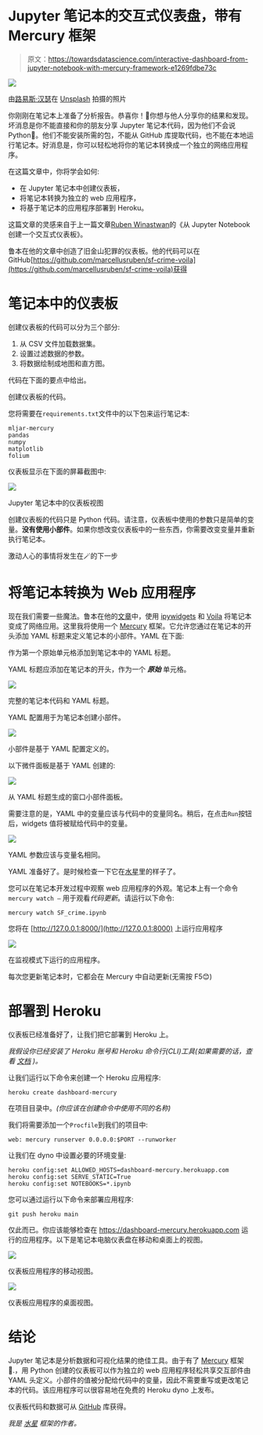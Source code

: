 # Jupyter 笔记本的交互式仪表盘，带有 Mercury 框架

> 原文：<https://towardsdatascience.com/interactive-dashboard-from-jupyter-notebook-with-mercury-framework-e1269fdbe73c>

![](img/1b6801b8015ba029c6e6d2c2d7e48180.png)

由[路易斯·汉瑟](https://unsplash.com/@louishansel?utm_source=unsplash&utm_medium=referral&utm_content=creditCopyText)在 [Unsplash](https://unsplash.com/s/photos/woodworking?utm_source=unsplash&utm_medium=referral&utm_content=creditCopyText) 拍摄的照片

你刚刚在笔记本上准备了分析报告。恭喜你！🎉你想与他人分享你的结果和发现。坏消息是你不能直接和你的朋友分享 Jupyter 笔记本代码，因为他们不会说 Python🐍。他们不能安装所需的包，不能从 GitHub 库提取代码，也不能在本地运行笔记本。好消息是，你可以轻松地将你的笔记本转换成一个独立的网络应用程序。

在这篇文章中，你将学会如何:

*   在 Jupyter 笔记本中创建仪表板，
*   将笔记本转换为独立的 web 应用程序，
*   将基于笔记本的应用程序部署到 Heroku。

这篇文章的灵感来自于上一篇文章[Ruben Winastwan](/creating-an-interactive-dashboard-from-jupyter-notebook-with-voila-b64918b4d15a)的《从 Jupyter Notebook 创建一个交互式仪表板》。

鲁本在他的文章中创造了旧金山犯罪的仪表板。他的代码可以在 GitHub[https://github.com/marcellusruben/sf-crime-voila](https://github.com/marcellusruben/sf-crime-voila)获得

# 笔记本中的仪表板

创建仪表板的代码可以分为三个部分:

1.  从 CSV 文件加载数据集。
2.  设置过滤数据的参数。
3.  将数据绘制成地图和直方图。

代码在下面的要点中给出。

创建仪表板的代码。

您将需要在`requirements.txt`文件中的以下包来运行笔记本:

```
mljar-mercury                             
pandas                             
numpy                             
matplotlib                             
folium
```

仪表板显示在下面的屏幕截图中:

![](img/fb1a4e6284eefdbf43ff31a29fc382b1.png)

Jupyter 笔记本中的仪表板视图

创建仪表板的代码只是 Python 代码。请注意，仪表板中使用的参数只是简单的变量。**没有使用小部件**。如果你想改变仪表板中的一些东西，你需要改变变量并重新执行笔记本。

激动人心的事情将发生在🪄的下一步

# 将笔记本转换为 Web 应用程序

现在我们需要一些魔法。鲁本在他的[文章](/creating-an-interactive-dashboard-from-jupyter-notebook-with-voila-b64918b4d15a)中，使用 [ipywidgets](https://github.com/jupyter-widgets/ipywidgets) 和 [Voila](https://github.com/voila-dashboards/voila) 将笔记本变成了网络应用。这里我将使用一个 [Mercury](https://github.com/mljar/mercury) 框架。它允许您通过在笔记本的开头添加 YAML 标题来定义笔记本的小部件。YAML 在下面:

作为第一个原始单元格添加到笔记本中的 YAML 标题。

YAML 标题应添加在笔记本的开头，作为一个 ***原始*** 单元格。

![](img/4d30a4ddb6aa91ecbc9ffe75b1f79601.png)

完整的笔记本代码和 YAML 标题。

YAML 配置用于为笔记本创建小部件。

![](img/4f2ba2aae6a294d89c72fc30398ea537.png)

小部件是基于 YAML 配置定义的。

以下微件面板是基于 YAML 创建的:

![](img/c0fcc1f048252b41b2e0e4d0e6eabe21.png)

从 YAML 标题生成的窗口小部件面板。

需要注意的是，YAML 中的变量应该与代码中的变量同名。稍后，在点击`Run`按钮后，widgets 值将被赋给代码中的变量。

![](img/f0037db5aac415a3328f1c4359a34533.png)

YAML 参数应该与变量名相同。

YAML 准备好了。是时候检查一下它在[水星](https://github.com/mljar/mercury)里的样子了。

您可以在笔记本开发过程中观察 web 应用程序的外观。笔记本上有一个命令`mercury watch —` 用于观看*代码更新*。请运行以下命令:

```
mercury watch SF_crime.ipynb
```

您将在 [http://127.0.0.1:8000/](http://127.0.0.1:8000) 上运行应用程序

![](img/07542bdb6b7abbabf41194b0ce704d32.png)

在监视模式下运行的应用程序。

每次您更新笔记本时，它都会在 Mercury 中自动更新(无需按 F5😊)

# 部署到 Heroku

仪表板已经准备好了，让我们把它部署到 Heroku 上。

*我假设你已经安装了 Heroku 账号和 Heroku 命令行(CLI)工具(如果需要的话，查看* [*文档*](https://devcenter.heroku.com/articles/heroku-cli) *)。*

让我们运行以下命令来创建一个 Heroku 应用程序:

```
heroku create dashboard-mercury
```

在项目目录中。*(你应该在创建命令中使用不同的名称)*

我们将需要添加一个`Procfile`到我们的项目中:

```
web: mercury runserver 0.0.0.0:$PORT --runworker
```

让我们在 dyno 中设置必要的环境变量:

```
heroku config:set ALLOWED_HOSTS=dashboard-mercury.herokuapp.com
heroku config:set SERVE_STATIC=True
heroku config:set NOTEBOOKS=*.ipynb
```

您可以通过运行以下命令来部署应用程序:

```
git push heroku main
```

仅此而已。你应该能够检查在 https://dashboard-mercury.herokuapp.com 运行的应用程序。以下是笔记本电脑仪表盘在移动和桌面上的视图。

![](img/a6b4e0f57cb5c39fb0d8a999a6d2d212.png)

仪表板应用程序的移动视图。

![](img/b6e3ec139b5075f0e99ad4bd1be0ca14.png)

仪表板应用程序的桌面视图。

# 结论

Jupyter 笔记本是分析数据和可视化结果的绝佳工具。由于有了 [Mercury](https://github.com/mljar/mercury) 框架🧰.，用 Python 创建的仪表板可以作为独立的 web 应用程序轻松共享交互部件由 YAML 头定义。小部件的值被分配给代码中的变量，因此不需要重写或更改笔记本的代码。该应用程序可以很容易地在免费的 Heroku dyno 上发布。

仪表板代码和数据可从 [GitHub](https://github.com/pplonski/dashboard-from-jupyter-with-mercury) 库获得。

*我是* [*水星*](https://github.com/mljar/mercury) *框架的作者。*